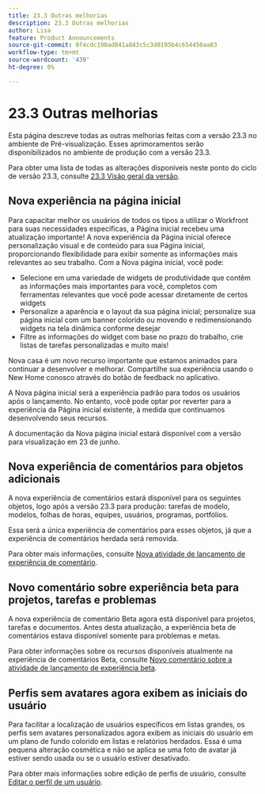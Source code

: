 ```yaml
---
title: 23.3 Outras melhorias
description: 23.3 Outras melhorias
author: Lisa
feature: Product Announcements
source-git-commit: 0f4cdc190ad841a843c5c3d0195b4c654450aa83
workflow-type: tm+mt
source-wordcount: '439'
ht-degree: 0%

---
```


# 23.3 Outras melhorias

Esta página descreve todas as outras melhorias feitas com a versão 23.3 no ambiente de Pré-visualização. Esses aprimoramentos serão disponibilizados no ambiente de produção com a versão 23.3.

Para obter uma lista de todas as alterações disponíveis neste ponto do ciclo de versão 23.3, consulte [23.3 Visão geral da versão](/help/quicksilver/product-announcements/product-releases/23.3-release-activity/23-3-release-overview.md).

## Nova experiência na página inicial

Para capacitar melhor os usuários de todos os tipos a utilizar o Workfront para suas necessidades específicas, a Página inicial recebeu uma atualização importante! A nova experiência da Página inicial oferece personalização visual e de conteúdo para sua Página inicial, proporcionando flexibilidade para exibir somente as informações mais relevantes ao seu trabalho. Com a Nova página inicial, você pode:

* Selecione em uma variedade de widgets de produtividade que contêm as informações mais importantes para você, completos com ferramentas relevantes que você pode acessar diretamente de certos widgets
* Personalize a aparência e o layout da sua página inicial; personalize sua página inicial com um banner colorido ou movendo e redimensionando widgets na tela dinâmica conforme desejar
* Filtre as informações do widget com base no prazo do trabalho, crie listas de tarefas personalizadas e muito mais!

Nova casa é um novo recurso importante que estamos animados para continuar a desenvolver e melhorar. Compartilhe sua experiência usando o New Home conosco através do botão de feedback no aplicativo.

A Nova página inicial será a experiência padrão para todos os usuários após o lançamento. No entanto, você pode optar por reverter para a experiência da Página inicial existente, à medida que continuamos desenvolvendo seus recursos.

A documentação da Nova página inicial estará disponível com a versão para visualização em 23 de junho.

## Nova experiência de comentários para objetos adicionais

A nova experiência de comentários estará disponível para os seguintes objetos, logo após a versão 23.3 para produção: tarefas de modelo, modelos, folhas de horas, equipes, usuários, programas, portfólios.

Essa será a única experiência de comentários para esses objetos, já que a experiência de comentários herdada será removida.

Para obter mais informações, consulte [Nova atividade de lançamento de experiência de comentário](/help/quicksilver/product-announcements/betas/new-commenting-experience-beta/new-commenting-beta-experience-release-activity.md).

## Novo comentário sobre experiência beta para projetos, tarefas e problemas

A nova experiência de comentário Beta agora está disponível para projetos, tarefas e documentos. Antes desta atualização, a experiência beta de comentários estava disponível somente para problemas e metas.

Para obter informações sobre os recursos disponíveis atualmente na experiência de comentários Beta, consulte [Novo comentário sobre a atividade de lançamento de experiência beta](/help/quicksilver/product-announcements/betas/new-commenting-experience-beta/new-commenting-beta-experience-release-activity.md).

## Perfis sem avatares agora exibem as iniciais do usuário

Para facilitar a localização de usuários específicos em listas grandes, os perfis sem avatares personalizados agora exibem as iniciais do usuário em um plano de fundo colorido em listas e relatórios herdados. Essa é uma pequena alteração cosmética e não se aplica se uma foto de avatar já estiver sendo usada ou se o usuário estiver desativado.

Para obter mais informações sobre edição de perfis de usuário, consulte [Editar o perfil de um usuário](/help/quicksilver/administration-and-setup/add-users/create-and-manage-users/edit-a-users-profile.md).
